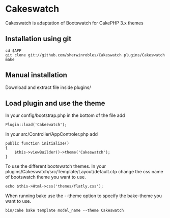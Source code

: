 # Cakeswatch
Cakeswatch is adaptation of Bootswatch for CakePHP 3.x themes

## Installation using git

```
cd $APP
git clone git://github.com/sherwinrobles/Cakeswatch plugins/Cakeswatch
make
```

## Manual installation

Download and extract file inside plugins/


## Load plugin and use the theme

In your config/bootstrap.php in the bottom of the file add

```
Plugin::load('Cakeswatch');

```

In your src/Controller/AppControler.php add

```
public function initialize()
{
    $this->viewBuilder()->theme('Cakeswatch');
}
```

To use the different bootswatch themes. In your plugins/Cakeswatch/src/Template/Layout/default.ctp change the css name of bootswatch theme you want to use.

```
echo $this->Html->css('themes/flatly.css');

```

When running bake use the --theme option to specify the bake-theme you want to use.

```
bin/cake bake template model_name --theme Cakeswatch

```